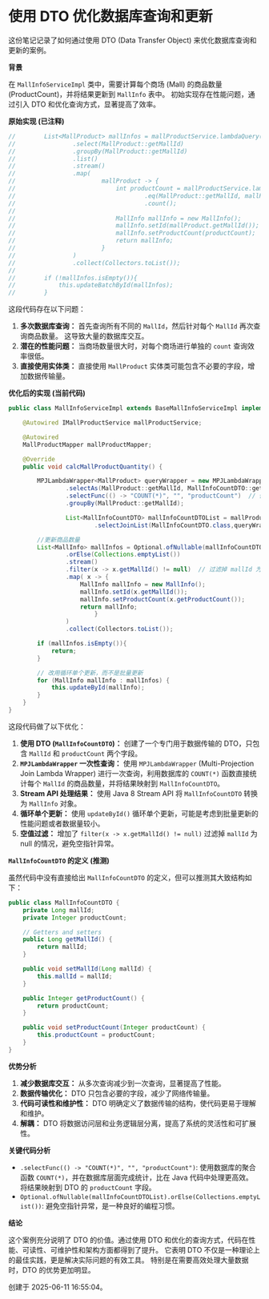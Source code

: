 # 使用 DTO 优化数据库查询和更新

这份笔记记录了如何通过使用 DTO (Data Transfer Object) 来优化数据库查询和更新的案例。

**背景**

在 `MallInfoServiceImpl` 类中，需要计算每个商场 (Mall) 的商品数量 (ProductCount)，并将结果更新到 `MallInfo` 表中。  初始实现存在性能问题，通过引入 DTO 和优化查询方式，显著提高了效率。

**原始实现 (已注释)**

```java
//        List<MallProduct> mallInfos = mallProductService.lambdaQuery()
//                .select(MallProduct::getMallId)
//                .groupBy(MallProduct::getMallId)
//                .list()
//                .stream()
//                .map(
//                        mallProduct -> {
//                            int productCount = mallProductService.lambdaQuery()
//                                    .eq(MallProduct::getMallId, mallProduct.getMallId())
//                                    .count();
//
//                            MallInfo mallInfo = new MallInfo();
//                            mallInfo.setId(mallProduct.getMallId());
//                            mallInfo.setProductCount(productCount);
//                            return mallInfo;
//                        }
//                )
//                .collect(Collectors.toList());
//
//        if (!mallInfos.isEmpty()){
//            this.updateBatchById(mallInfos);
//        }
```

这段代码存在以下问题：

1.  **多次数据库查询：**  首先查询所有不同的 `MallId`，然后针对每个 `MallId` 再次查询商品数量。  这导致大量的数据库交互。
2.  **潜在的性能问题：** 当商场数量很大时，对每个商场进行单独的 `count` 查询效率很低。
3.  **直接使用实体类：** 直接使用 `MallProduct` 实体类可能包含不必要的字段，增加数据传输量。

**优化后的实现 (当前代码)**

```java
public class MallInfoServiceImpl extends BaseMallInfoServiceImpl implements IMallInfoService {

    @Autowired IMallProductService mallProductService;

    @Autowired
    MallProductMapper mallProductMapper;

    @Override
    public void calcMallProductQuantity() {

        MPJLambdaWrapper<MallProduct> queryWrapper = new MPJLambdaWrapper<MallProduct>()
                .selectAs(MallProduct::getMallId, MallInfoCountDTO::getMallId)
                .selectFunc(() -> "COUNT(*)", "", "productCount")  // 修改这里，直接映射到 productCount
                .groupBy(MallProduct::getMallId);

                List<MallInfoCountDTO> mallInfoCountDTOList = mallProductMapper
                        .selectJoinList(MallInfoCountDTO.class,queryWrapper);

        //更新商品数量
        List<MallInfo> mallInfos = Optional.ofNullable(mallInfoCountDTOList)
                .orElse(Collections.emptyList())
                .stream()
                .filter(x -> x.getMallId() != null)  // 过滤掉 mallId 为 null 的情况
                .map( x -> {
                    MallInfo mallInfo = new MallInfo();
                    mallInfo.setId(x.getMallId());
                    mallInfo.setProductCount(x.getProductCount());
                    return mallInfo;
                        }
                )
                .collect(Collectors.toList());

        if (mallInfos.isEmpty()){
            return;
        }

        // 改用循环单个更新，而不是批量更新
        for (MallInfo mallInfo : mallInfos) {
            this.updateById(mallInfo);
        }
    }
}
```

这段代码做了以下优化：

1.  **使用 DTO (`MallInfoCountDTO`)：** 创建了一个专门用于数据传输的 DTO，只包含 `MallId` 和 `productCount` 两个字段。
2.  **`MPJLambdaWrapper` 一次性查询：** 使用 `MPJLambdaWrapper` (Multi-Projection Join Lambda Wrapper) 进行一次查询，利用数据库的 `COUNT(*)` 函数直接统计每个 `MallId` 的商品数量，并将结果映射到 `MallInfoCountDTO`。
3.  **Stream API 处理结果：** 使用 Java 8 Stream API 将 `MallInfoCountDTO` 转换为 `MallInfo` 对象。
4.  **循环单个更新：**  使用 `updateById()` 循环单个更新，可能是考虑到批量更新的性能问题或者数据量较小。
5.  **空值过滤：** 增加了 `filter(x -> x.getMallId() != null)` 过滤掉 `mallId` 为 null 的情况，避免空指针异常。

**`MallInfoCountDTO` 的定义 (推测)**

虽然代码中没有直接给出 `MallInfoCountDTO` 的定义，但可以推测其大致结构如下：

```java
public class MallInfoCountDTO {
    private Long mallId;
    private Integer productCount;

    // Getters and setters
    public Long getMallId() {
        return mallId;
    }

    public void setMallId(Long mallId) {
        this.mallId = mallId;
    }

    public Integer getProductCount() {
        return productCount;
    }

    public void setProductCount(Integer productCount) {
        this.productCount = productCount;
    }
}
```

**优势分析**

1.  **减少数据库交互：**  从多次查询减少到一次查询，显著提高了性能。
2.  **数据传输优化：** DTO 只包含必要的字段，减少了网络传输量。
3.  **代码可读性和维护性：**  DTO 明确定义了数据传输的结构，使代码更易于理解和维护。
4.  **解耦：** DTO 将数据访问层和业务逻辑层分离，提高了系统的灵活性和可扩展性。

**关键代码分析**

*   `.selectFunc(() -> "COUNT(*)", "", "productCount")`:  使用数据库的聚合函数 `COUNT(*)`，并在数据库层面完成统计，比在 Java 代码中处理更高效。  将结果映射到 DTO 的 `productCount` 字段。
*   `Optional.ofNullable(mallInfoCountDTOList).orElse(Collections.emptyList())`: 避免空指针异常，是一种良好的编程习惯。

**结论**

这个案例充分说明了 DTO 的价值。通过使用 DTO 和优化的查询方式，代码在性能、可读性、可维护性和架构方面都得到了提升。  它表明 DTO 不仅是一种理论上的最佳实践，更是解决实际问题的有效工具。  特别是在需要高效处理大量数据时，DTO 的优势更加明显。

创建于 2025-06-11 16:55:04。
